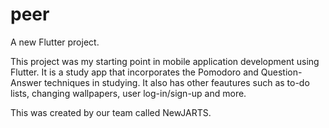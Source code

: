 # peer

A new Flutter project.

This project was my starting point in mobile application development using Flutter.
It is a study app that incorporates the Pomodoro and Question-Answer techniques in studying. 
It also has other feautures such as to-do lists, changing wallpapers, user log-in/sign-up and more.


This was created by our team called NewJARTS.


